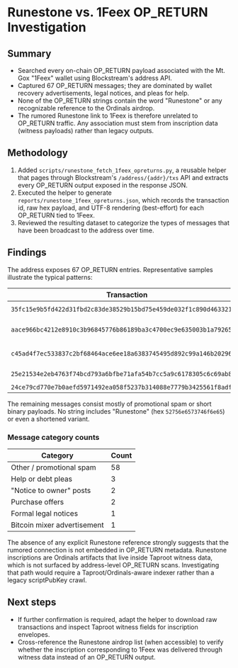 # Runestone vs. 1Feex OP_RETURN Investigation

## Summary
- Searched every on-chain OP_RETURN payload associated with the Mt. Gox "1Feex" wallet using Blockstream's address API.
- Captured 67 OP_RETURN messages; they are dominated by wallet recovery advertisements, legal notices, and pleas for help.
- None of the OP_RETURN strings contain the word "Runestone" or any recognizable reference to the Ordinals airdrop.
- The rumored Runestone link to 1Feex is therefore unrelated to OP_RETURN traffic. Any association must stem from inscription data (witness payloads) rather than legacy outputs.

## Methodology
1. Added `scripts/runestone_fetch_1feex_opreturns.py`, a reusable helper that pages through Blockstream's `/address/{addr}/txs` API and extracts every OP_RETURN output exposed in the response JSON.
2. Executed the helper to generate `reports/runestone_1feex_opreturns.json`, which records the transaction id, raw hex payload, and UTF-8 rendering (best-effort) for each OP_RETURN tied to 1Feex.
3. Reviewed the resulting dataset to categorize the types of messages that have been broadcast to the address over time.

## Findings
The address exposes 67 OP_RETURN entries. Representative samples illustrate the typical patterns:

| Transaction | Message excerpt |
| --- | --- |
| `35fc15e9b5fd422d31fbd2c83de38529b15bd75e459de032f1c890d4633216e8` | `Extract Private Key using Bit-Flipping Attack on Wallet.dat` |
| `aace966bc4212e8910c3b96845776b86189ba3c4700ec9e635003b1a7926529c` | `ONot abandoned? Prove it by an on-chain transaction using private key by Sept 30` |
| `c45ad4f7ec533837c2bf68464ace6ee18a6383745495d892c99a146b20296f17` | `LEGAL NOTICE:  We have taken possession of this wallet and its contents` |
| `25e21534e2eb4763f74bcd793a6bfbe71afa54b7cc5a9c6178305c6c69ab8641` | `We'll buy your Bitcoins. sell.buy.bitcoin@protonmail.com` |
| `24ce79cd770e7b0aefd5971492ea058f5237b314088e7779b3425561f8adfc06` | `People!\nHelp!` |

The remaining messages consist mostly of promotional spam or short binary payloads. No string includes "Runestone" (hex `52756e6573746f6e65`) or even a shortened variant.

### Message category counts

| Category | Count |
| --- | --- |
| Other / promotional spam | 58 |
| Help or debt pleas | 3 |
| "Notice to owner" posts | 2 |
| Purchase offers | 2 |
| Formal legal notices | 1 |
| Bitcoin mixer advertisement | 1 |

The absence of any explicit Runestone reference strongly suggests that the rumored connection is not embedded in OP_RETURN metadata. Runestone inscriptions are Ordinals artifacts that live inside Taproot witness data, which is not surfaced by address-level OP_RETURN scans. Investigating that path would require a Taproot/Ordinals-aware indexer rather than a legacy scriptPubKey crawl.

## Next steps
- If further confirmation is required, adapt the helper to download raw transactions and inspect Taproot witness fields for inscription envelopes.
- Cross-reference the Runestone airdrop list (when accessible) to verify whether the inscription corresponding to 1Feex was delivered through witness data instead of an OP_RETURN output.
